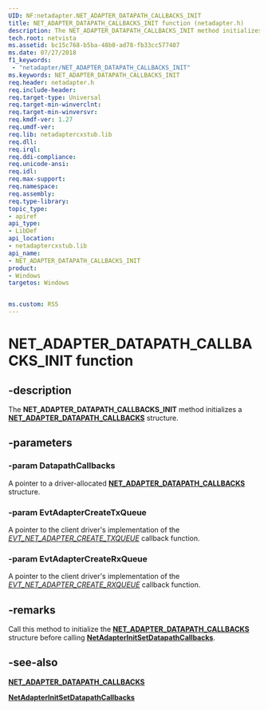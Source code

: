 ```yaml
---
UID: NF:netadapter.NET_ADAPTER_DATAPATH_CALLBACKS_INIT
title: NET_ADAPTER_DATAPATH_CALLBACKS_INIT function (netadapter.h)
description: The NET_ADAPTER_DATAPATH_CALLBACKS_INIT method initializes a NET_ADAPTER_DATAPATH_CALLBACKS structure.
tech.root: netvista
ms.assetid: bc15c768-b5ba-48b0-ad78-fb33cc577407
ms.date: 07/27/2018
f1_keywords:
 - "netadapter/NET_ADAPTER_DATAPATH_CALLBACKS_INIT"
ms.keywords: NET_ADAPTER_DATAPATH_CALLBACKS_INIT
req.header: netadapter.h
req.include-header:
req.target-type: Universal
req.target-min-winverclnt:
req.target-min-winversvr:
req.kmdf-ver: 1.27
req.umdf-ver:
req.lib: netadaptercxstub.lib
req.dll:
req.irql: 
req.ddi-compliance:
req.unicode-ansi:
req.idl:
req.max-support:
req.namespace:
req.assembly:
req.type-library: 
topic_type: 
- apiref
api_type: 
- LibDef
api_location: 
- netadaptercxstub.lib
api_name: 
- NET_ADAPTER_DATAPATH_CALLBACKS_INIT
product:
- Windows
targetos: Windows


ms.custom: RS5
---
```


# NET_ADAPTER_DATAPATH_CALLBACKS_INIT function


## -description



The **NET_ADAPTER_DATAPATH_CALLBACKS_INIT** method initializes a [**NET_ADAPTER_DATAPATH_CALLBACKS**](ns-netadapter-_net_adapter_datapath_callbacks.md) structure.

## -parameters

### -param DatapathCallbacks

A pointer to a driver-allocated [**NET_ADAPTER_DATAPATH_CALLBACKS**](ns-netadapter-_net_adapter_datapath_callbacks.md) structure.

### -param EvtAdapterCreateTxQueue

A pointer to the client driver's implementation of the [*EVT_NET_ADAPTER_CREATE_TXQUEUE*](nc-netadapter-evt_net_adapter_create_txqueue.md) callback function.

### -param EvtAdapterCreateRxQueue

A pointer to the client driver's implementation of the [*EVT_NET_ADAPTER_CREATE_RXQUEUE*](nc-netadapter-evt_net_adapter_create_rxqueue.md) callback function. 

## -remarks

Call this method to initialize the [**NET_ADAPTER_DATAPATH_CALLBACKS**](ns-netadapter-_net_adapter_datapath_callbacks.md) structure before calling [**NetAdapterInitSetDatapathCallbacks**](nf-netadapter-netadapterinitsetdatapathcallbacks.md).

## -see-also

[**NET_ADAPTER_DATAPATH_CALLBACKS**](ns-netadapter-_net_adapter_datapath_callbacks.md)

[**NetAdapterInitSetDatapathCallbacks**](nf-netadapter-netadapterinitsetdatapathcallbacks.md)
